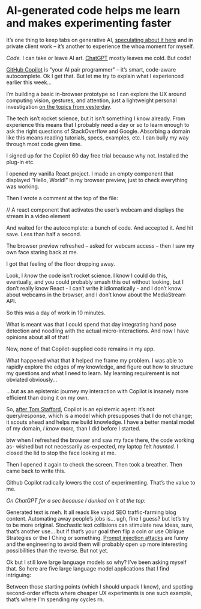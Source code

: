 # AI-generated code helps me learn and makes experimenting faster

It’s one thing to keep tabs on generative AI, [speculating about it
here](/home/tagged/gpt-3) and in private client work – it’s another to
experience the whoa moment for myself.

_Code._ I can take or leave AI art. [ChatGPT](https://chat.openai.com) mostly
leaves me cold. But code!

[GitHub Copilot](https://github.com/features/copilot) is "your AI pair
programmer" – it’s smart, code-aware autocomplete. Ok I get that. But let me
try to explain what I experienced earlier this week…

I’m building a basic in-browser prototype so I can explore the UX around
computing vision, gestures, and attention, just a lightweight personal
investigation [on the topics from yesterday](/home/2023/01/26/room).

The tech isn’t rocket science, but it isn’t something I know already. From
experience this means that I probably need a day or so to learn enough to ask
the right questions of StackOverflow and Google. Absorbing a domain like this
means reading tutorials, specs, examples, etc. I can bully my way through most
code given time.

I signed up for the Copilot 60 day free trial because why not. Installed the
plug-in etc.

I opened my vanilla React project. I made an empty component that displayed
“Hello, World!” in my browser preview, just to check everything was working.

Then I wrote a comment at the top of the file:

// A react component that activates the user’s webcam and displays the stream
in a video element

And waited for the autocomplete: a bunch of code. And accepted it. And hit
save. Less than half a second.

The browser preview refreshed – asked for webcam access – then I saw my own
face staring back at me.

I got that feeling of the floor dropping away.

Look, I _know_ the code isn’t rocket science. I know I could do this,
eventually, and you could probably smash this out without looking, but I don’t
really know React - I can’t write it idiomatically - and I don’t know about
webcams in the browser, and I don’t know about the MediaStream API.

So this was a day of work in 10 minutes.

What is meant was that I could spend that day integrating hand pose detection
and noodling with the actual micro-interactions. And now I have opinions about
all of that!

Now, none of that Copilot-supplied code remains in my app.

What happened what that it helped me frame my problem. I was able to rapidly
explore the edges of my knowledge, and figure out how to structure my
questions and what I need to learn. My learning requirement is not obviated
obviously…

…but as an epistemic journey my interaction with Copilot is insanely more
efficient than doing it on my own.

So, [after Tom Stafford](/home/2022/05/24/epistemic), Copilot is an epistemic
agent: it’s not query/response, which is a model which presupposes that I do
not change; it scouts ahead and helps me build knowledge. I have a better
mental model of my domain, _I know more,_ than I did before I started.

btw when I refreshed the browser and saw my face there, the code working as-
wished but not necessarily as-expected, my laptop felt _haunted._ I closed the
lid to stop the face looking at me.

Then I opened it again to check the screen. Then took a breather. Then came
back to write this.

Github Copilot radically lowers the cost of experimenting. That’s the value to
me.

_On ChatGPT for a sec because I dunked on it at the top:_

Generated text is meh. It all reads like vapid SEO traffic-farming blog
content. Automating away people’s jobs is… ugh, fine I guess? but let’s try to
be more original. Stochastic text collisions can stimulate new ideas, sure,
that’s another use… but if that’s your goal then flip a coin or use Oblique
Strategies or the I Ching or something. [Prompt injection
attacks](https://simonwillison.net/2022/Sep/12/prompt-injection/) are funny
and the engineering to avoid them will probably open up more interesting
possibilities than the reverse. But not yet.

Ok but I still love large language models so why? I’ve been asking myself
that. So here are five large language model applications that I find
intriguing:

Between those starting points (which I should unpack I know), and spotting
second-order effects where cheaper UX experiments is one such example, that’s
where I’m spending my cycles rn.
